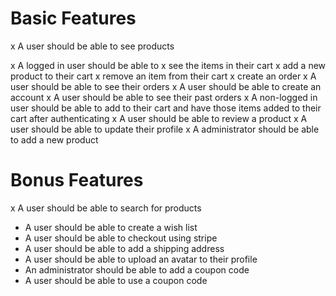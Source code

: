 # Basic Features

x A user should be able to see products

x A logged in user should be able to
x see the items in their cart
x add a new product to their cart
x remove an item from their cart
x create an order
x A user should be able to see their orders
x A user should be able to create an account
x A user should be able to see their past orders
x A non-logged in user should be able to add to their cart and have those items added to their cart after authenticating
x A user should be able to review a product
x A user should be able to update their profile
x A administrator should be able to add a new product

# Bonus Features

x A user should be able to search for products

- A user should be able to create a wish list
- A user should be able to checkout using stripe
- A user should be able to add a shipping address
- A user should be able to upload an avatar to their profile
- An administrator should be able to add a coupon code
- A user should be able to use a coupon code
